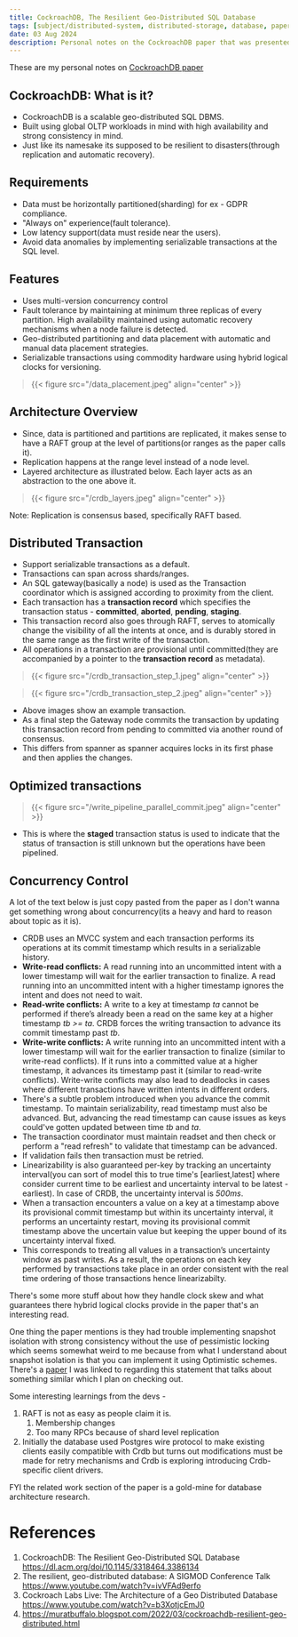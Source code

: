 ```yaml
---
title: CockroachDB, The Resilient Geo-Distributed SQL Database
tags: [subject/distributed-system, distributed-storage, database, paper-summary]
date: 03 Aug 2024
description: Personal notes on the CockroachDB paper that was presented in SIGMOD 2020.
---
```


These are my personal notes on [CockroachDB paper](https://dl.acm.org/doi/10.1145/3318464.3386134)

## CockroachDB: What is it? 
- CockroachDB is a scalable geo-distributed SQL DBMS. 
- Built using global OLTP workloads in mind with high availability and strong consistency in mind.
- Just like its namesake its supposed to be resilient to disasters(through replication and automatic recovery).


## Requirements 
- Data must be horizontally partitioned(sharding) for ex - GDPR compliance.
- "Always on" experience(fault tolerance).
- Low latency support(data must reside near the users).
- Avoid data anomalies by implementing serializable transactions at the SQL level.


## Features
- Uses multi-version concurrency control
- Fault tolerance by maintaining at minimum three replicas of every partition. High availability maintained using automatic recovery mechanisms when a node failure is detected.
- Geo-distributed partitioning and data placement with automatic and manual data placement strategies.
- Serializable transactions using commodity hardware using hybrid logical clocks for versioning.

> {{< figure src="/data_placement.jpeg" align="center" >}}

## Architecture Overview
- Since, data is partitioned and partitions are replicated, it makes sense to have a RAFT group at the level of partitions(or ranges as the paper calls it). 
- Replication happens at the range level instead of a node level. 
- Layered architecture as illustrated below. Each layer acts as an abstraction to the one above it. 

> {{< figure src="/crdb_layers.jpeg" align="center" >}}

Note: Replication is consensus based, specifically RAFT based.

## Distributed Transaction
- Support serializable transactions as a default.
- Transactions can span across shards/ranges. 
- An SQL gateway(basically a node) is used as the Transaction coordinator which is assigned according to proximity from the client.
- Each transaction has a **transaction record** which specifies the transaction status - **committed**, **aborted**, **pending**, **staging**.
- This transaction record also goes through RAFT, serves to atomically change the visibility of all the intents at once, and is durably stored in the same range as the first write of the transaction.
- All operations in a transaction are provisional until committed(they are accompanied by a pointer to the **transaction record** as metadata).

> {{< figure src="/crdb_transaction_step_1.jpeg" align="center" >}}

> {{< figure src="/crdb_transaction_step_2.jpeg" align="center" >}}

- Above images show an example transaction. 
- As a final step the Gateway node commits the transaction by updating this transaction record from pending to committed via another round of consensus.
- This differs from spanner as spanner acquires locks in its first phase and then applies the changes. 

## Optimized transactions
> {{< figure src="/write_pipeline_parallel_commit.jpeg" align="center" >}}

- This is where the **staged** transaction status is used to indicate that the status of transaction is still unknown but the operations have been pipelined. 

## Concurrency Control
A lot of the text below is just copy pasted from the paper as I don't wanna get something wrong about concurrency(its a heavy and hard to reason about topic as it is).
- CRDB uses an MVCC system and each transaction performs its operations at its commit timestamp which results in a serializable history.
- **Write-read conflicts:** A read running into an uncommitted intent with a lower timestamp will wait for the earlier transaction to finalize. A read running into an uncommitted intent with a higher timestamp ignores the intent and does not need to wait.
- **Read-write conflicts:** A write to a key at timestamp *ta* cannot be performed if there’s already been a read on the same key at a higher timestamp *tb >= ta*. CRDB forces the writing transaction to advance its commit timestamp past *tb*.
- **Write-write conflicts:** A write running into an uncommitted intent with a lower timestamp will wait for the earlier transaction to finalize (similar to write-read conflicts). If it runs into a committed value at a higher timestamp, it advances its timestamp past it (similar to read-write conflicts). Write-write conflicts may also lead to deadlocks in cases where different transactions have written intents in different orders. 
- There's a subtle problem introduced when you advance the commit timestamp. To maintain serializability, read timestamp must also be advanced. But, advancing the read timestamp can cause issues as keys could've gotten updated between time *tb* and *ta*. 
- The transaction coordinator must maintain readset and then check or perform a "read refresh" to validate that timestamp can be advanced. 
- If validation fails then transaction must be retried. 
- Linearizability is also guaranteed per-key by tracking an uncertainty interval(you can sort of model this to true time's [earliest,latest] where consider current time to be earliest and uncertainty interval to be latest - earliest). In case of CRDB, the uncertainty interval is *500ms*. 
- When a transaction encounters a value on a key at a timestamp above its provisional commit timestamp but within its uncertainty interval, it performs an uncertainty restart, moving its provisional commit timestamp above the uncertain value but keeping the upper bound of its uncertainty interval fixed. 
- This corresponds to treating all values in a transaction’s uncertainty window as past writes. As a result, the operations on each key performed by transactions take place in an order consistent with the real time ordering of those transactions hence linearizabilty.

There's some more stuff about how they handle clock skew and what guarantees there hybrid logical clocks provide in the paper that's an interesting read. 


One thing the paper mentions is they had trouble implementing snapshot isolation with strong consistency without the use of pessimistic locking which seems somewhat weird to me because from what I understand about snapshot isolation is that you can implement it using Optimistic schemes. There's a [paper](https://dl.acm.org/doi/10.1145/1071610.1071615) I was linked to regarding this statement that talks about something similar which I plan on checking out.

Some interesting learnings from the devs -
1) RAFT is not as easy as people claim it is. 
	1) Membership changes
	2) Too many RPCs because of shard level replication
2) Initially the database used Postgres wire protocol to make existing clients easily compatible with Crdb but turns out modifications must be made for retry mechanisms and Crdb is exploring introducing Crdb-specific client drivers.

FYI the related work section of the paper is a gold-mine for database architecture research. 


# References
1) CockroachDB: The Resilient Geo-Distributed SQL Database https://dl.acm.org/doi/10.1145/3318464.3386134
2) The resilient, geo-distributed database: A SIGMOD Conference Talk https://www.youtube.com/watch?v=ivVFAd9erfo
3) Cockroach Labs Live: The Architecture of a Geo Distributed Database https://www.youtube.com/watch?v=b3XotjcEmJ0
4) https://muratbuffalo.blogspot.com/2022/03/cockroachdb-resilient-geo-distributed.html
